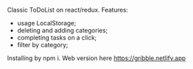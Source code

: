 Classic ToDoList on react/redux. Features:
  - usage LocalStorage;
  - deleting and adding categories;
  - completing tasks on a click;
  - filter by category;

Installing by npm i. Web version here https://gribble.netlify.app
